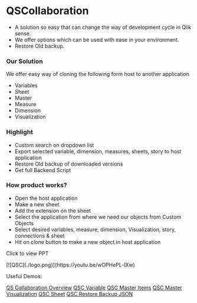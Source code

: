 # QSCollaboration

<ul>
<li>A solution so easy that can change the way of development cycle in Qlik sense.</li>
<li>We offer options which can be used with ease in your environment.</li>
<li>Restore Old backup.</li>
</ul>

<h3>Our Solution</h3>
<p>We offer easy way of cloning the following form host to another application</p>
<ul>
<li>Variables</li>
<li>Sheet</li>
<li>Master </li>
<li>Measure</li>
<li>Dimension</li>
<li>Visualization</li>
</ul>

<h3>Highlight</h3>
<ul>
  <li>Custom search on dropdown list</li>
  <li>Export selected variable, dimension, measures, sheets, story to host application</li>
  <li>Restore Old backup of downloaded versions</li>
  <li>Get full Backend Script</li>
</ul>


<h3>How product works?</h3>
<ul>
  <li>Open the host application</li>
  <li>Make a new sheet</li>
  <li>Add the extension on the sheet</li>
  <li>Select the application from where we need our objects from Custom Objects</li>
  <li>Select desired variables, measure, dimension, Visualization, story, connections & sheet</li>
  <li>Hit on clone button to make a new object in host application</li>
</ul>

<p>Click to view PPT</p>
[![QSC](./logo.png)](https://youtu.be/wOPHePL-lXw)

<p>Useful Demos:</p>
<a href="https://youtu.be/3El9T8k1TuM">QS Collaboration Overview</a>
<a href="https://youtu.be/GByyGaGDdKo">QSC Variable</a>
<a href="https://youtu.be/vQClltBGZno">QSC Master Items</a>
<a href="https://youtu.be/ulA5KunWhBQ">QSC Master Visualization</a>
<a href="https://youtu.be/4FxyY7F_98Q">QSC Sheet</a>
<a href="https://youtu.be/QyIDEFUkfuc">QSC Restore Backup JSON</a>
